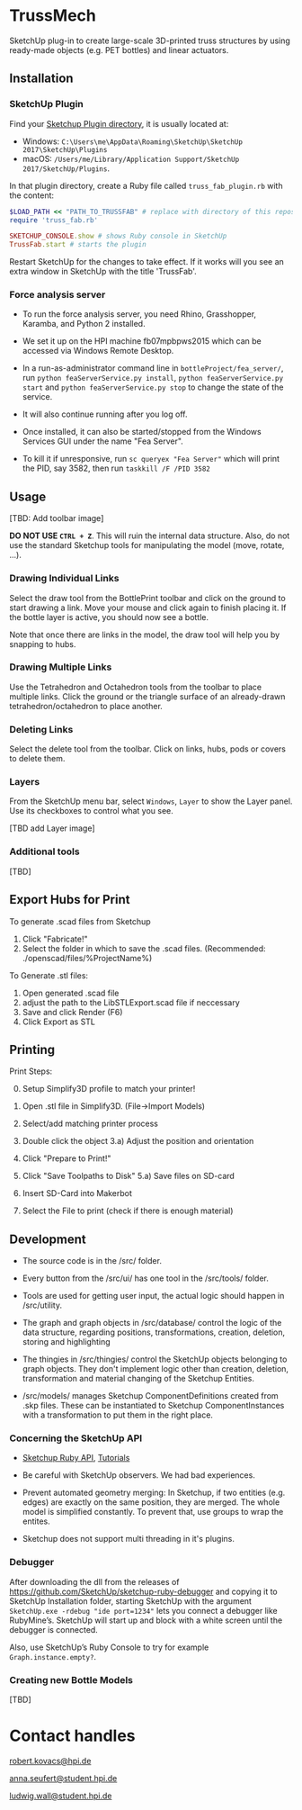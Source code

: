 # TrussMech

SketchUp plug-in to create large-scale 3D-printed truss structures by using ready-made objects (e.g. PET bottles) and linear actuators.

## Installation

### SketchUp Plugin

Find your [Sketchup Plugin directory](http://www.sketchup.com/intl/en/developer/docs/loading), it is usually located at:
- Windows: `C:\Users\me\AppData\Roaming\SketchUp\SketchUp 2017\SketchUp\Plugins`
- macOS: `/Users/me/Library/Application Support/SketchUp 2017/SketchUp/Plugins`.

In that plugin directory, create a Ruby file called `truss_fab_plugin.rb` with the content:

```ruby
$LOAD_PATH << "PATH_TO_TRUSSFAB" # replace with directory of this repository
require 'truss_fab.rb'

SKETCHUP_CONSOLE.show # shows Ruby console in SketchUp
TrussFab.start # starts the plugin
```

Restart SketchUp for the changes to take effect. If it works will you see an extra window in SketchUp with the title 'TrussFab'.

### Force analysis server

* To run the force analysis server, you need Rhino, Grasshopper, Karamba, and Python 2 installed.

* We set it up on the HPI machine fb07mpbpws2015 which can be accessed via Windows Remote Desktop.

* In a run-as-administrator command line in `bottleProject/fea_server/`, run `python feaServerService.py install`, `python feaServerService.py start` and `python feaServerService.py stop` to change the state of the service.

* It will also continue running after you log off.

* Once installed, it can also be started/stopped from the Windows Services GUI under the name "Fea Server".

* To kill it if unresponsive, run `sc queryex "Fea Server"` which will print the PID, say 3582, then run `taskkill /F /PID 3582`


## Usage

[TBD: Add toolbar image]

**DO NOT USE `CTRL + Z`**. This will ruin the internal data structure. Also, do not use the standard Sketchup tools for manipulating the model (move, rotate, ...).

### Drawing Individual Links

Select the draw tool from the BottlePrint toolbar and click on the ground to start drawing a link. Move your mouse and click again to finish placing it. If the bottle layer is active, you should now see a bottle.

Note that once there are links in the model, the draw tool will help you by snapping to hubs.

### Drawing Multiple Links

Use the Tetrahedron and Octahedron tools from the toolbar to place multiple links. Click the ground or the triangle surface of an already-drawn tetrahedron/octahedron to place another.

### Deleting Links

Select the delete tool from the toolbar. Click on links, hubs, pods or covers to delete them.

### Layers

From the SketchUp menu bar, select `Windows`, `Layer` to show the Layer panel. Use its checkboxes to control what you see.

[TBD add Layer image]

### Additional tools

[TBD]

## Export Hubs for Print

To generate .scad files from Sketchup

1. Click "Fabricate!"
2. Select the folder in which to save the .scad files. (Recommended: ./openscad/files/%ProjectName%)

To Generate .stl files:

1. Open generated .scad file
2. adjust the path to the LibSTLExport.scad file if neccessary
3. Save and click Render (F6)
4. Click Export as STL

## Printing

Print Steps:

0. Setup Simplify3D profile to match your printer!

1. Open .stl file in Simplify3D. (File->Import Models)
2. Select/add matching printer process
3. Double click the object
	3.a) Adjust the position and orientation
4. Click "Prepare to Print!"
5. Click "Save Toolpaths to Disk"
	5.a) Save files on SD-card
6. Insert SD-Card into Makerbot
7. Select the File to print (check if there is enough material)



## Development

* The source code is in the /src/ folder.

* Every button from the /src/ui/ has one tool in the /src/tools/ folder.

* Tools are used for getting user input, the actual logic should happen in /src/utility.

* The graph and graph objects in /src/database/ control the logic of the data structure, regarding positions, transformations, creation, deletion, storing and highlighting

* The thingies in /src/thingies/ control the SketchUp objects belonging to graph objects. They don't implement logic other than creation, deletion, transformation and material changing of the Sketchup Entities.

* /src/models/ manages Sketchup ComponentDefinitions created from .skp files. These can be instantiated to Sketchup ComponentInstances with a transformation to put them in the right place.

### Concerning the SketchUp API

* [Sketchup Ruby API](http://www.sketchup.com/intl/en/developer/index), [Tutorials](http://www.sketchup.com/intl/en/developer/docs/tutorial_geometry)

* Be careful with SketchUp observers. We had bad experiences.

* Prevent automated geometry merging: In Sketchup, if two entities (e.g. edges) are exactly on the same position, they are merged. The whole model is simplified constantly. To prevent that, use groups to wrap the entites.

* Sketchup does not support multi threading in it's plugins.

### Debugger

After downloading the dll from the releases of https://github.com/SketchUp/sketchup-ruby-debugger and copying it to SketchUp Installation folder, starting SketchUp with the argument `SketchUp.exe -rdebug "ide port=1234"` lets you connect a debugger like RubyMine’s. SketchUp will start up and block with a white screen until the debugger is connected.

Also, use SketchUp’s Ruby Console to try for example `Graph.instance.empty?`.

### Creating new Bottle Models

[TBD]

# Contact handles

robert.kovacs@hpi.de

anna.seufert@student.hpi.de

ludwig.wall@student.hpi.de
